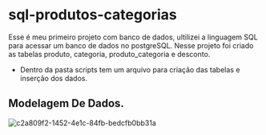 # sql-produtos-categorias
Esse é meu primeiro projeto com banco de dados, ultilizei a linguagem SQL para acessar um banco de dados no postgreSQL. Nesse projeto foi criado as tabelas produto, categoria, produto_categoria e desconto.

- Dentro da pasta scripts tem um arquivo para criação das tabelas e inserção dos dados.

## Modelagem De Dados.
![c2a809f2-1452-4e1c-84fb-bedcfb0bb31a](https://user-images.githubusercontent.com/107213194/189251914-a3e9d8c4-8494-4923-8b21-7f512ff86b6f.jpg)
